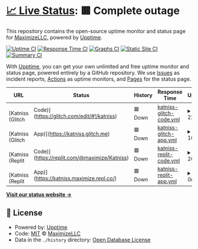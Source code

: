 # [📈 Live Status](https://MaximizeLLC.github.io/Katniss-Status): <!--live status--> **🟥 Complete outage**

This repository contains the open-source uptime monitor and status page for [MaximizeLLC](https://MaximizeLLC.github.io/Katniss-Status), powered by [Upptime](https://github.com/upptime/upptime).

[![Uptime CI](https://github.com/MaximizeLLC/Katniss-Status/workflows/Uptime%20CI/badge.svg)](https://github.com/MaximizeLLC/Katniss-Status/actions?query=workflow%3A%22Uptime+CI%22)
[![Response Time CI](https://github.com/MaximizeLLC/Katniss-Status/workflows/Response%20Time%20CI/badge.svg)](https://github.com/MaximizeLLC/Katniss-Status/actions?query=workflow%3A%22Response+Time+CI%22)
[![Graphs CI](https://github.com/MaximizeLLC/Katniss-Status/workflows/Graphs%20CI/badge.svg)](https://github.com/MaximizeLLC/Katniss-Status/actions?query=workflow%3A%22Graphs+CI%22)
[![Static Site CI](https://github.com/MaximizeLLC/Katniss-Status/workflows/Static%20Site%20CI/badge.svg)](https://github.com/MaximizeLLC/Katniss-Status/actions?query=workflow%3A%22Static+Site+CI%22)
[![Summary CI](https://github.com/MaximizeLLC/Katniss-Status/workflows/Summary%20CI/badge.svg)](https://github.com/MaximizeLLC/Katniss-Status/actions?query=workflow%3A%22Summary+CI%22)

With [Upptime](https://upptime.js.org), you can get your own unlimited and free uptime monitor and status page, powered entirely by a GitHub repository. We use [Issues](https://github.com/MaximizeLLC/Katniss-Status/issues) as incident reports, [Actions](https://github.com/MaximizeLLC/Katniss-Status/actions) as uptime monitors, and [Pages](https://MaximizeLLC.github.io/Katniss-Status) for the status page.

<!--start: status pages-->
<!-- This summary is generated by Upptime (https://github.com/upptime/upptime) -->
<!-- Do not edit this manually, your changes will be overwritten -->
<!-- prettier-ignore -->
| URL | Status | History | Response Time | Uptime |
| --- | ------ | ------- | ------------- | ------ |
| <img alt="" src="https://icons.duckduckgo.com/ip3/glitch.com.ico" height="13"> [Katniss (Glitch | Code)](https://glitch.com/edit/#!/katniss) | 🟥 Down | [katniss-glitch-code.yml](https://github.com/MaximizeLLC/Katniss-Status/commits/HEAD/history/katniss-glitch-code.yml) | <details><summary><img alt="Response time graph" src="./graphs/katniss-glitch-code/response-time-week.png" height="20"> 224ms</summary><br><a href="https://MaximizeLLC.github.io/Katniss-Status/history/katniss-glitch-code"><img alt="Response time 179" src="https://img.shields.io/endpoint?url=https%3A%2F%2Fraw.githubusercontent.com%2FMaximizeLLC%2FKatniss-Status%2FHEAD%2Fapi%2Fkatniss-glitch-code%2Fresponse-time.json"></a><br><a href="https://MaximizeLLC.github.io/Katniss-Status/history/katniss-glitch-code"><img alt="24-hour response time 121" src="https://img.shields.io/endpoint?url=https%3A%2F%2Fraw.githubusercontent.com%2FMaximizeLLC%2FKatniss-Status%2FHEAD%2Fapi%2Fkatniss-glitch-code%2Fresponse-time-day.json"></a><br><a href="https://MaximizeLLC.github.io/Katniss-Status/history/katniss-glitch-code"><img alt="7-day response time 224" src="https://img.shields.io/endpoint?url=https%3A%2F%2Fraw.githubusercontent.com%2FMaximizeLLC%2FKatniss-Status%2FHEAD%2Fapi%2Fkatniss-glitch-code%2Fresponse-time-week.json"></a><br><a href="https://MaximizeLLC.github.io/Katniss-Status/history/katniss-glitch-code"><img alt="30-day response time 206" src="https://img.shields.io/endpoint?url=https%3A%2F%2Fraw.githubusercontent.com%2FMaximizeLLC%2FKatniss-Status%2FHEAD%2Fapi%2Fkatniss-glitch-code%2Fresponse-time-month.json"></a><br><a href="https://MaximizeLLC.github.io/Katniss-Status/history/katniss-glitch-code"><img alt="1-year response time 187" src="https://img.shields.io/endpoint?url=https%3A%2F%2Fraw.githubusercontent.com%2FMaximizeLLC%2FKatniss-Status%2FHEAD%2Fapi%2Fkatniss-glitch-code%2Fresponse-time-year.json"></a></details> | <details><summary><a href="https://MaximizeLLC.github.io/Katniss-Status/history/katniss-glitch-code">0.00%</a></summary><a href="https://MaximizeLLC.github.io/Katniss-Status/history/katniss-glitch-code"><img alt="All-time uptime 98.10%" src="https://img.shields.io/endpoint?url=https%3A%2F%2Fraw.githubusercontent.com%2FMaximizeLLC%2FKatniss-Status%2FHEAD%2Fapi%2Fkatniss-glitch-code%2Fuptime.json"></a><br><a href="https://MaximizeLLC.github.io/Katniss-Status/history/katniss-glitch-code"><img alt="24-hour uptime 0.00%" src="https://img.shields.io/endpoint?url=https%3A%2F%2Fraw.githubusercontent.com%2FMaximizeLLC%2FKatniss-Status%2FHEAD%2Fapi%2Fkatniss-glitch-code%2Fuptime-day.json"></a><br><a href="https://MaximizeLLC.github.io/Katniss-Status/history/katniss-glitch-code"><img alt="7-day uptime 0.00%" src="https://img.shields.io/endpoint?url=https%3A%2F%2Fraw.githubusercontent.com%2FMaximizeLLC%2FKatniss-Status%2FHEAD%2Fapi%2Fkatniss-glitch-code%2Fuptime-week.json"></a><br><a href="https://MaximizeLLC.github.io/Katniss-Status/history/katniss-glitch-code"><img alt="30-day uptime 3.18%" src="https://img.shields.io/endpoint?url=https%3A%2F%2Fraw.githubusercontent.com%2FMaximizeLLC%2FKatniss-Status%2FHEAD%2Fapi%2Fkatniss-glitch-code%2Fuptime-month.json"></a><br><a href="https://MaximizeLLC.github.io/Katniss-Status/history/katniss-glitch-code"><img alt="1-year uptime 91.93%" src="https://img.shields.io/endpoint?url=https%3A%2F%2Fraw.githubusercontent.com%2FMaximizeLLC%2FKatniss-Status%2FHEAD%2Fapi%2Fkatniss-glitch-code%2Fuptime-year.json"></a></details>
| <img alt="" src="https://icons.duckduckgo.com/ip3/katniss.glitch.me.ico" height="13"> [Katniss (Glitch | App)](https://katniss.glitch.me) | 🟥 Down | [katniss-glitch-app.yml](https://github.com/MaximizeLLC/Katniss-Status/commits/HEAD/history/katniss-glitch-app.yml) | <details><summary><img alt="Response time graph" src="./graphs/katniss-glitch-app/response-time-week.png" height="20"> 163ms</summary><br><a href="https://MaximizeLLC.github.io/Katniss-Status/history/katniss-glitch-app"><img alt="Response time 781" src="https://img.shields.io/endpoint?url=https%3A%2F%2Fraw.githubusercontent.com%2FMaximizeLLC%2FKatniss-Status%2FHEAD%2Fapi%2Fkatniss-glitch-app%2Fresponse-time.json"></a><br><a href="https://MaximizeLLC.github.io/Katniss-Status/history/katniss-glitch-app"><img alt="24-hour response time 168" src="https://img.shields.io/endpoint?url=https%3A%2F%2Fraw.githubusercontent.com%2FMaximizeLLC%2FKatniss-Status%2FHEAD%2Fapi%2Fkatniss-glitch-app%2Fresponse-time-day.json"></a><br><a href="https://MaximizeLLC.github.io/Katniss-Status/history/katniss-glitch-app"><img alt="7-day response time 163" src="https://img.shields.io/endpoint?url=https%3A%2F%2Fraw.githubusercontent.com%2FMaximizeLLC%2FKatniss-Status%2FHEAD%2Fapi%2Fkatniss-glitch-app%2Fresponse-time-week.json"></a><br><a href="https://MaximizeLLC.github.io/Katniss-Status/history/katniss-glitch-app"><img alt="30-day response time 170" src="https://img.shields.io/endpoint?url=https%3A%2F%2Fraw.githubusercontent.com%2FMaximizeLLC%2FKatniss-Status%2FHEAD%2Fapi%2Fkatniss-glitch-app%2Fresponse-time-month.json"></a><br><a href="https://MaximizeLLC.github.io/Katniss-Status/history/katniss-glitch-app"><img alt="1-year response time 1253" src="https://img.shields.io/endpoint?url=https%3A%2F%2Fraw.githubusercontent.com%2FMaximizeLLC%2FKatniss-Status%2FHEAD%2Fapi%2Fkatniss-glitch-app%2Fresponse-time-year.json"></a></details> | <details><summary><a href="https://MaximizeLLC.github.io/Katniss-Status/history/katniss-glitch-app">0.00%</a></summary><a href="https://MaximizeLLC.github.io/Katniss-Status/history/katniss-glitch-app"><img alt="All-time uptime 69.51%" src="https://img.shields.io/endpoint?url=https%3A%2F%2Fraw.githubusercontent.com%2FMaximizeLLC%2FKatniss-Status%2FHEAD%2Fapi%2Fkatniss-glitch-app%2Fuptime.json"></a><br><a href="https://MaximizeLLC.github.io/Katniss-Status/history/katniss-glitch-app"><img alt="24-hour uptime 0.00%" src="https://img.shields.io/endpoint?url=https%3A%2F%2Fraw.githubusercontent.com%2FMaximizeLLC%2FKatniss-Status%2FHEAD%2Fapi%2Fkatniss-glitch-app%2Fuptime-day.json"></a><br><a href="https://MaximizeLLC.github.io/Katniss-Status/history/katniss-glitch-app"><img alt="7-day uptime 0.00%" src="https://img.shields.io/endpoint?url=https%3A%2F%2Fraw.githubusercontent.com%2FMaximizeLLC%2FKatniss-Status%2FHEAD%2Fapi%2Fkatniss-glitch-app%2Fuptime-week.json"></a><br><a href="https://MaximizeLLC.github.io/Katniss-Status/history/katniss-glitch-app"><img alt="30-day uptime 0.91%" src="https://img.shields.io/endpoint?url=https%3A%2F%2Fraw.githubusercontent.com%2FMaximizeLLC%2FKatniss-Status%2FHEAD%2Fapi%2Fkatniss-glitch-app%2Fuptime-month.json"></a><br><a href="https://MaximizeLLC.github.io/Katniss-Status/history/katniss-glitch-app"><img alt="1-year uptime 0.49%" src="https://img.shields.io/endpoint?url=https%3A%2F%2Fraw.githubusercontent.com%2FMaximizeLLC%2FKatniss-Status%2FHEAD%2Fapi%2Fkatniss-glitch-app%2Fuptime-year.json"></a></details>
| <img alt="" src="https://icons.duckduckgo.com/ip3/replit.com.ico" height="13"> [Katniss (Replit | Code)](https://replit.com/@maximize/Katniss) | 🟥 Down | [katniss-replit-code.yml](https://github.com/MaximizeLLC/Katniss-Status/commits/HEAD/history/katniss-replit-code.yml) | <details><summary><img alt="Response time graph" src="./graphs/katniss-replit-code/response-time-week.png" height="20"> 208ms</summary><br><a href="https://MaximizeLLC.github.io/Katniss-Status/history/katniss-replit-code"><img alt="Response time 193" src="https://img.shields.io/endpoint?url=https%3A%2F%2Fraw.githubusercontent.com%2FMaximizeLLC%2FKatniss-Status%2FHEAD%2Fapi%2Fkatniss-replit-code%2Fresponse-time.json"></a><br><a href="https://MaximizeLLC.github.io/Katniss-Status/history/katniss-replit-code"><img alt="24-hour response time 188" src="https://img.shields.io/endpoint?url=https%3A%2F%2Fraw.githubusercontent.com%2FMaximizeLLC%2FKatniss-Status%2FHEAD%2Fapi%2Fkatniss-replit-code%2Fresponse-time-day.json"></a><br><a href="https://MaximizeLLC.github.io/Katniss-Status/history/katniss-replit-code"><img alt="7-day response time 208" src="https://img.shields.io/endpoint?url=https%3A%2F%2Fraw.githubusercontent.com%2FMaximizeLLC%2FKatniss-Status%2FHEAD%2Fapi%2Fkatniss-replit-code%2Fresponse-time-week.json"></a><br><a href="https://MaximizeLLC.github.io/Katniss-Status/history/katniss-replit-code"><img alt="30-day response time 194" src="https://img.shields.io/endpoint?url=https%3A%2F%2Fraw.githubusercontent.com%2FMaximizeLLC%2FKatniss-Status%2FHEAD%2Fapi%2Fkatniss-replit-code%2Fresponse-time-month.json"></a><br><a href="https://MaximizeLLC.github.io/Katniss-Status/history/katniss-replit-code"><img alt="1-year response time 201" src="https://img.shields.io/endpoint?url=https%3A%2F%2Fraw.githubusercontent.com%2FMaximizeLLC%2FKatniss-Status%2FHEAD%2Fapi%2Fkatniss-replit-code%2Fresponse-time-year.json"></a></details> | <details><summary><a href="https://MaximizeLLC.github.io/Katniss-Status/history/katniss-replit-code">0.00%</a></summary><a href="https://MaximizeLLC.github.io/Katniss-Status/history/katniss-replit-code"><img alt="All-time uptime 1.04%" src="https://img.shields.io/endpoint?url=https%3A%2F%2Fraw.githubusercontent.com%2FMaximizeLLC%2FKatniss-Status%2FHEAD%2Fapi%2Fkatniss-replit-code%2Fuptime.json"></a><br><a href="https://MaximizeLLC.github.io/Katniss-Status/history/katniss-replit-code"><img alt="24-hour uptime 0.00%" src="https://img.shields.io/endpoint?url=https%3A%2F%2Fraw.githubusercontent.com%2FMaximizeLLC%2FKatniss-Status%2FHEAD%2Fapi%2Fkatniss-replit-code%2Fuptime-day.json"></a><br><a href="https://MaximizeLLC.github.io/Katniss-Status/history/katniss-replit-code"><img alt="7-day uptime 0.00%" src="https://img.shields.io/endpoint?url=https%3A%2F%2Fraw.githubusercontent.com%2FMaximizeLLC%2FKatniss-Status%2FHEAD%2Fapi%2Fkatniss-replit-code%2Fuptime-week.json"></a><br><a href="https://MaximizeLLC.github.io/Katniss-Status/history/katniss-replit-code"><img alt="30-day uptime 0.00%" src="https://img.shields.io/endpoint?url=https%3A%2F%2Fraw.githubusercontent.com%2FMaximizeLLC%2FKatniss-Status%2FHEAD%2Fapi%2Fkatniss-replit-code%2Fuptime-month.json"></a><br><a href="https://MaximizeLLC.github.io/Katniss-Status/history/katniss-replit-code"><img alt="1-year uptime 0.00%" src="https://img.shields.io/endpoint?url=https%3A%2F%2Fraw.githubusercontent.com%2FMaximizeLLC%2FKatniss-Status%2FHEAD%2Fapi%2Fkatniss-replit-code%2Fuptime-year.json"></a></details>
| <img alt="" src="https://icons.duckduckgo.com/ip3/katniss.maximize.repl.co.ico" height="13"> [Katniss (Replit | App)](https://katniss.maximize.repl.co/) | 🟥 Down | [katniss-replit-app.yml](https://github.com/MaximizeLLC/Katniss-Status/commits/HEAD/history/katniss-replit-app.yml) | <details><summary><img alt="Response time graph" src="./graphs/katniss-replit-app/response-time-week.png" height="20"> 0ms</summary><br><a href="https://MaximizeLLC.github.io/Katniss-Status/history/katniss-replit-app"><img alt="Response time 0" src="https://img.shields.io/endpoint?url=https%3A%2F%2Fraw.githubusercontent.com%2FMaximizeLLC%2FKatniss-Status%2FHEAD%2Fapi%2Fkatniss-replit-app%2Fresponse-time.json"></a><br><a href="https://MaximizeLLC.github.io/Katniss-Status/history/katniss-replit-app"><img alt="24-hour response time 0" src="https://img.shields.io/endpoint?url=https%3A%2F%2Fraw.githubusercontent.com%2FMaximizeLLC%2FKatniss-Status%2FHEAD%2Fapi%2Fkatniss-replit-app%2Fresponse-time-day.json"></a><br><a href="https://MaximizeLLC.github.io/Katniss-Status/history/katniss-replit-app"><img alt="7-day response time 0" src="https://img.shields.io/endpoint?url=https%3A%2F%2Fraw.githubusercontent.com%2FMaximizeLLC%2FKatniss-Status%2FHEAD%2Fapi%2Fkatniss-replit-app%2Fresponse-time-week.json"></a><br><a href="https://MaximizeLLC.github.io/Katniss-Status/history/katniss-replit-app"><img alt="30-day response time 0" src="https://img.shields.io/endpoint?url=https%3A%2F%2Fraw.githubusercontent.com%2FMaximizeLLC%2FKatniss-Status%2FHEAD%2Fapi%2Fkatniss-replit-app%2Fresponse-time-month.json"></a><br><a href="https://MaximizeLLC.github.io/Katniss-Status/history/katniss-replit-app"><img alt="1-year response time 0" src="https://img.shields.io/endpoint?url=https%3A%2F%2Fraw.githubusercontent.com%2FMaximizeLLC%2FKatniss-Status%2FHEAD%2Fapi%2Fkatniss-replit-app%2Fresponse-time-year.json"></a></details> | <details><summary><a href="https://MaximizeLLC.github.io/Katniss-Status/history/katniss-replit-app">0.00%</a></summary><a href="https://MaximizeLLC.github.io/Katniss-Status/history/katniss-replit-app"><img alt="All-time uptime 0.00%" src="https://img.shields.io/endpoint?url=https%3A%2F%2Fraw.githubusercontent.com%2FMaximizeLLC%2FKatniss-Status%2FHEAD%2Fapi%2Fkatniss-replit-app%2Fuptime.json"></a><br><a href="https://MaximizeLLC.github.io/Katniss-Status/history/katniss-replit-app"><img alt="24-hour uptime 0.00%" src="https://img.shields.io/endpoint?url=https%3A%2F%2Fraw.githubusercontent.com%2FMaximizeLLC%2FKatniss-Status%2FHEAD%2Fapi%2Fkatniss-replit-app%2Fuptime-day.json"></a><br><a href="https://MaximizeLLC.github.io/Katniss-Status/history/katniss-replit-app"><img alt="7-day uptime 0.00%" src="https://img.shields.io/endpoint?url=https%3A%2F%2Fraw.githubusercontent.com%2FMaximizeLLC%2FKatniss-Status%2FHEAD%2Fapi%2Fkatniss-replit-app%2Fuptime-week.json"></a><br><a href="https://MaximizeLLC.github.io/Katniss-Status/history/katniss-replit-app"><img alt="30-day uptime 0.00%" src="https://img.shields.io/endpoint?url=https%3A%2F%2Fraw.githubusercontent.com%2FMaximizeLLC%2FKatniss-Status%2FHEAD%2Fapi%2Fkatniss-replit-app%2Fuptime-month.json"></a><br><a href="https://MaximizeLLC.github.io/Katniss-Status/history/katniss-replit-app"><img alt="1-year uptime 0.00%" src="https://img.shields.io/endpoint?url=https%3A%2F%2Fraw.githubusercontent.com%2FMaximizeLLC%2FKatniss-Status%2FHEAD%2Fapi%2Fkatniss-replit-app%2Fuptime-year.json"></a></details>

<!--end: status pages-->

[**Visit our status website →**](https://MaximizeLLC.github.io/Katniss-Status)

## 📄 License

- Powered by: [Upptime](https://github.com/upptime/upptime)
- Code: [MIT](./LICENSE) © [MaximizeLLC](https://MaximizeLLC.github.io/Katniss-Status)
- Data in the `./history` directory: [Open Database License](https://opendatacommons.org/licenses/odbl/1-0/)
